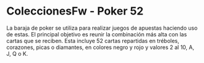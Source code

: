 # ColeccionesFw - Poker 52

La baraja de poker se utiliza para realizar juegos de apuestas haciendo uso de estas. El principal objetivo es reunir la combinación más alta con las cartas que se reciben. Esta incluye 52 cartas repartidas en tréboles, corazones, picas o diamantes, en colores negro y rojo y valores 2 al 10, A, J, Q o K.
